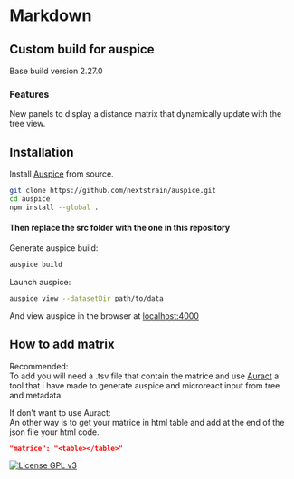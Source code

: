 # Markdown

## Custom build for auspice
Base build version 2.27.0

### Features

New panels to display a distance matrix that dynamically update with the tree view.  

## Installation

Install [Auspice](https://github.com/nextstrain/auspice) from source.  
```bash
git clone https://github.com/nextstrain/auspice.git
cd auspice
npm install --global .

```

#### Then replace the src folder with the one in this repository  

Generate auspice build:  
```bash
auspice build
```
Launch auspice:  
```bash
auspice view --datasetDir path/to/data
```

And view auspice in the browser at [localhost:4000](https://localhost:4000)  

## How to add matrix

Recommended:  
To add you will need a .tsv file that contain the matrice and use [Auract](https://github.com/Iry63/Auract) a tool that i have made to generate auspice and microreact input from tree and metadata.

If don't want to use Auract:  
An other way is to get your matrice in html table and add at the end of the json file your html code.

```json
"matrice": "<table></table>"

```

[![License GPL v3](https://img.shields.io/badge/license-GPL%20v3-blue.svg)](https://www.gnu.org/licenses/gpl-3.0.en.html)
